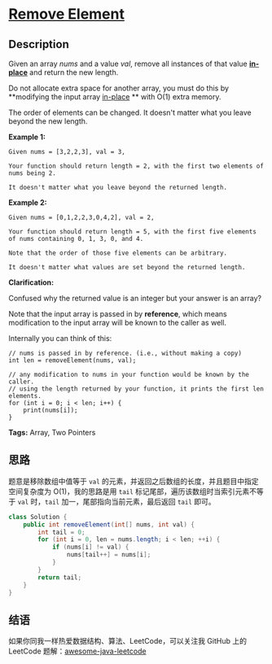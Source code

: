 # [Remove Element][title]

## Description

Given an array *nums* and a value *val*, remove all instances of that value [**in-place**](https://en.wikipedia.org/wiki/In-place_algorithm) and return the new length.

Do not allocate extra space for another array, you must do this by **modifying the input array [in-place](https://en.wikipedia.org/wiki/In-place_algorithm) ** with O(1) extra memory.

The order of elements can be changed. It doesn't matter what you leave beyond the new length.

**Example 1:**

```
Given nums = [3,2,2,3], val = 3,

Your function should return length = 2, with the first two elements of nums being 2.

It doesn't matter what you leave beyond the returned length.
```

**Example 2:**

```
Given nums = [0,1,2,2,3,0,4,2], val = 2,

Your function should return length = 5, with the first five elements of nums containing 0, 1, 3, 0, and 4.

Note that the order of those five elements can be arbitrary.

It doesn't matter what values are set beyond the returned length.
```

**Clarification:**

Confused why the returned value is an integer but your answer is an array?

Note that the input array is passed in by **reference**, which means modification to the input array will be known to the caller as well.

Internally you can think of this:

```
// nums is passed in by reference. (i.e., without making a copy)
int len = removeElement(nums, val);

// any modification to nums in your function would be known by the caller.
// using the length returned by your function, it prints the first len elements.
for (int i = 0; i < len; i++) {
    print(nums[i]);
}
```

**Tags:** Array, Two Pointers


## 思路

题意是移除数组中值等于 `val` 的元素，并返回之后数组的长度，并且题目中指定空间复杂度为 O(1)，我的思路是用 `tail` 标记尾部，遍历该数组时当索引元素不等于 `val` 时，`tail` 加一，尾部指向当前元素，最后返回 `tail` 即可。

```java
class Solution {
    public int removeElement(int[] nums, int val) {
        int tail = 0;
        for (int i = 0, len = nums.length; i < len; ++i) {
            if (nums[i] != val) {
                nums[tail++] = nums[i];
            }
        }
        return tail;
    }
}
```


## 结语

如果你同我一样热爱数据结构、算法、LeetCode，可以关注我 GitHub 上的 LeetCode 题解：[awesome-java-leetcode][ajl]



[title]: https://leetcode.com/problems/remove-element
[ajl]: https://github.com/Blankj/awesome-java-leetcode

